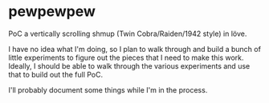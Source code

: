 # pewpewpew
PoC a vertically scrolling shmup (Twin Cobra/Raiden/1942 style) in löve.

I have no idea what I'm doing, so I plan to walk through and build a bunch of little experiments to figure out the pieces that I need to make this work. Ideally, I should be able to walk through the various experiments and use that to build out the full PoC. 

I'll probably document some things while I'm in the process.
